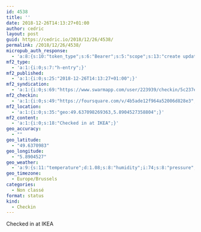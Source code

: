 ```yaml
---
id: 4538
title: ''
date: 2018-12-26T14:13:27+01:00
author: cedric
layout: post
guid: https://cedric.io/2018/12/26/4538/
permalink: /2018/12/26/4538/
micropub_auth_response:
  - 'a:8:{s:10:"token_type";s:6:"Bearer";s:5:"scope";s:13:"create update";s:2:"me";s:18:"https://cedric.io/";s:9:"issued_by";s:45:"https://cedric.io/wp-json/indieauth/1.0/token";s:9:"client_id";s:27:"https://ownyourswarm.p3k.io";s:9:"issued_at";i:1542614471;s:4:"user";i:1;s:13:"last_accessed";i:1545830024;}'
mf2_type:
  - 'a:1:{i:0;s:7:"h-entry";}'
mf2_published:
  - 'a:1:{i:0;s:25:"2018-12-26T14:13:27+01:00";}'
mf2_syndication:
  - 'a:1:{i:0;s:69:"https://www.swarmapp.com/user/223939/checkin/5c237e773c858d002c15622d";}'
mf2_checkin:
  - 'a:1:{i:0;s:49:"https://foursquare.com/v/4b5ade12f964a52006d828e3";}'
mf2_location:
  - 'a:1:{i:0;s:35:"geo:49.637098269363,5.8904527358804";}'
mf2_content:
  - 'a:1:{i:0;s:18:"Checked in at IKEA";}'
geo_accuracy:
  - ""
geo_latitude:
  - "49.6370983"
geo_longitude:
  - "5.8904527"
geo_weather:
  - 'a:9:{s:11:"temperature";d:1.08;s:8:"humidity";i:74;s:8:"pressure";i:1031;s:4:"wind";a:2:{s:5:"speed";i:1;s:6:"degree";b:0;}s:7:"summary";s:3:"fog";s:4:"icon";s:6:"wi-fog";s:10:"visibility";i:10000;s:7:"sunrise";s:25:"2018-12-26T08:32:29+01:00";s:6:"sunset";s:25:"2018-12-26T16:41:27+01:00";}'
geo_timezone:
  - Europe/Brussels
categories:
  - Non classé
format: status
kind:
  - Checkin
---
```

Checked in at IKEA